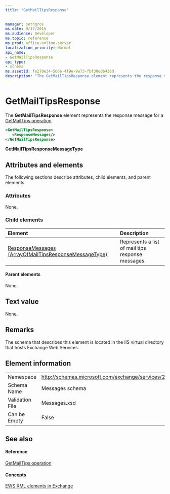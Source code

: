 ```yaml
---
title: "GetMailTipsResponse"
 
 
manager: sethgros
ms.date: 9/17/2015
ms.audience: Developer
ms.topic: reference
ms.prod: office-online-server
localization_priority: Normal
api_name:
- GetMailTipsResponse
api_type:
- schema
ms.assetid: fe270e34-566e-4f9e-9e73-fbf38e06436d
description: "The GetMailTipsResponse element represents the response message for a GetMailTips operation."
---
```


# GetMailTipsResponse

The **GetMailTipsResponse** element represents the response message for a [GetMailTips operation](getmailtips-operation.md).
  
```XML
<GetMailTipsResponse>
   <ResponseMessages/>
</GetMailTipsResponse>
```

 **GetMailTipsResponseMessageType**
## Attributes and elements

The following sections describe attributes, child elements, and parent elements.
  
### Attributes

None.
  
### Child elements

|**Element**|**Description**|
|:-----|:-----|
|[ResponseMessages (ArrayOfMailTipsResponseMessageType)](responsemessages-arrayofmailtipsresponsemessagetype.md) <br/> |Represents a list of mail tips response messages.  <br/> |
   
#### Parent elements

None.
  
## Text value

None.
  
## Remarks

The schema that describes this element is located in the IIS virtual directory that hosts Exchange Web Services.
  
## Element information

|||
|:-----|:-----|
|Namespace  <br/> |http://schemas.microsoft.com/exchange/services/2006/messages  <br/> |
|Schema Name  <br/> |Messages schema  <br/> |
|Validation File  <br/> |Messages.xsd  <br/> |
|Can be Empty  <br/> |False  <br/> |
   
## See also

#### Reference

[GetMailTips operation](getmailtips-operation.md)
#### Concepts

[EWS XML elements in Exchange](ews-xml-elements-in-exchange.md)

